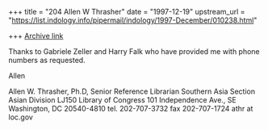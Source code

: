 +++
title = "204 Allen W Thrasher"
date = "1997-12-19"
upstream_url = "https://list.indology.info/pipermail/indology/1997-December/010238.html"

+++
[Archive link](https://list.indology.info/pipermail/indology/1997-December/010238.html)

Thanks to Gabriele Zeller and Harry Falk who have provided me with phone
numbers as requested.

Allen


Allen W. Thrasher, Ph.D,
Senior Reference Librarian
Southern Asia Section
Asian Division
LJ150
Library of Congress
101 Independence Ave., SE
Washington, DC 20540-4810
tel. 202-707-3732
fax  202-707-1724
athr at loc.gov



